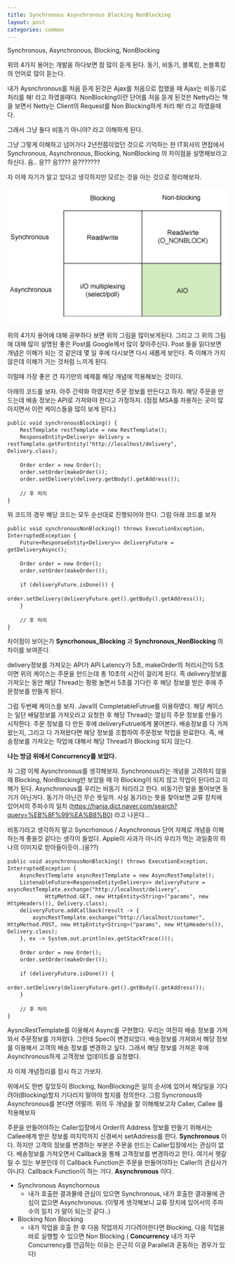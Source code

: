 ```yaml
---
title: Synchronous Asynchronous Blocking NonBlocking
layout: post
categories: common
---
```


Synchronous, Asynchronous, Blocking, NonBlocking

위의 4가지 용어는 개발을 하다보면 참 많이 듣게 된다. 
동기, 비동기, 블록킹, 논블록킹의 언어로 많이 듣는다. 

내가 Aysnchronous를 처음 듣게 된것은 Ajax를 처음으로 접했을 때 Ajax는 비동기로 처리를 해! 라고 하였을때다.
NonBlocking이란 단어를 처음 듣게 된것은 Netty라는 책을 보면서 Netty는 Client의 Request를 Non Blocking하게 처리 해! 라고 하였을때다.

그래서 그냥 둘다 비동기 아니야? 라고 이해하게 된다. 

그냥 그렇게 이해하고 넘어가다 2년전쯤이었던 것으로 기억하는 한 IT회사의 면접에서 
Synchronous, Asynchronous, Blocking, NonBlocking 의 차이점을 설명해보라고 하신다. 
음.. 응?? 응???? 응???????

자 이제 자기가 알고 있다고 생각하지만 모르는 것을 아는 것으로 정리해보자.

![asyncsyncblockingnonblocking](/assets/img/syncasyncblockingnonblocking/asyncsyncblockingnonblocking.png)

위의 4가지 용어에 대해 공부하다 보면 위의 그림을 많이보게된다. 그리고 그 위의 그림에 대해 많이 설명된 좋은 Post를 Google께서 많이 찾아주신다. Post 들을 읽다보면 개념은 이해가 되는 것 같은데 몇 일 후에 다시보면 다시 새롭게 보인다. 즉 이해가 가지 않은데 이해가 가는 것처럼 느끼게 된다.

이럴때 가장 좋은 건 자기만의 예제를 해당 개념에 적용해보는 것이다. 

아래의 코드를 보자. 아주 간략화 하였지만 주문 정보를 만든다고 하자. 해당 주문을 만드는데 배송 정보는 API로 가져와야 한다고 가정하자. (점점 MSA를 차용하는 곳이 많아지면서 이런 케이스들을 많이 보게 된다.)

```
public void synchronousBlocking() {
    RestTemplate restTemplate = new RestTemplate();
    ResponseEntity<Delivery> delivery = restTemplate.getForEntity("http://localhost/delivery", Delivery.class);

    Order order = new Order();
    order.setOrder(makeOrder());
    order.setDelivery(delivery.getBody().getAddress());

    // 후 처리
}
```

위 코드의 경우 해당 코드는 모두 순선대로 진행되어야 한다.  그럼 아래 코드를 보자

```
public void synchronousNonBlocking() throws ExecutionException, InterruptedException {
    Future<ResponseEntity<Delivery>> deliveryFuture = getDeliveryAsync();

    Order order = new Order();
    order.setOrder(makeOrder());

    if (deliveryFuture.isDone()) {
        order.setDelivery(deliveryFuture.get().getBody().getAddress());
    }

    // 후 처리
}
```

차이점이 보이는가 **Syncrhonous_Blocking** 과 **Synchronous_NonBlocking** 의 차이를 보여준다. 

delivery정보를 가져오는 API가 API Latency가 5초, makeOrder의 처리시간이 5초이면 위의 케이스는 주문을 만드는데 총 10초의 시간이 걸리게 된다. 
즉 delivery정보를 가져오는 동안 해당 Thread는 펑펑 놀면서 5초를 기다린 후 해당 정보를 받은 후에 주문정보를 만들게 된다.

그럼 두번째 케이스를 보자. Java의 CompletableFutrue를 이용하였다. 해당 케이스는 일단 배달정보를 가져오라고 요청한 후 해당 Thread는 열심히 주문 정보를 만들기 시작한다. 주문 정보를 다 만든 후에 deliveryFutrue에게 물어본다. 배송정보를 다 가져왔는지, 그리고 다 가져왔다면 해당 정보를 조합하여 주문정보 작업을 완료한다. 즉, 배송정보를 가져오는 작업에 대해서 해당 Thread가 Blocking 되지 않는다.

**나는 방금 위에서 Concurrency를 보았다.**

자 그럼 이제 Aysnchronous를 생각해보자. Synchronous라는 개념을 고려하지 않을때 Blocking, NonBlocking만 보았을 때 아 Blocking이 되지 않고 작업이 된다라고 이해가 된다. Asynchronous를 우리는 비동기 처리라고 한다. 비동기란 말을 풀어보면 동기가 아닌거다. 동기가 아닌건 무슨 뜻일까. 사실 동기라는 뜻을 찾아보면 교류 장치에 있어서의 주파수의 일치 (https://hanja.dict.naver.com/search?query=%EB%8F%99%EA%B8%B0) 라고 나온다...

비동기라고 생각하지 말고 Syncrhonous / Asynchronous 단어 자체로 개념을 이해하는게 좋을것 같다는 생각이 들었다. Apple이 사과가 아니라 우리가 먹는 과일중의 하나의 이미지로 받아들이듯이..(웅??)

```
public void asynchronousNonBlocking() throws ExecutionException, InterruptedException {
    AsyncRestTemplate asyncRestTemplate = new AsyncRestTemplate();
    ListenableFuture<ResponseEntity<Delivery>> deliveryFuture = asyncRestTemplate.exchange("http://localhost/delivery",
            HttpMethod.GET, new HttpEntity<String>("params", new HttpHeaders()), Delivery.class);
    deliveryFuture.addCallback(result -> {
        asyncRestTemplate.exchange("http://localhost/customer", HttpMethod.POST, new HttpEntity<String>("params", new HttpHeaders()), Delivery.class);
    }, ex -> System.out.println(ex.getStackTrace()));

    Order order = new Order();
    order.setOrder(makeOrder());

    if (deliveryFuture.isDone()) {
        order.setDelivery(deliveryFuture.get().getBody().getAddress());
    }

    // 후 처리
}
```

AysncRestTemplate를 이용해서 Async를 구현했다. 우리는 여전히 배송 정보를 가져와서 주문정보를 가져왔다. 그런데 Spec이 변경되었다. 배송정보를 가져와서 해당 정보를 이용해서 고객의 배송 정보를 변경하고 싶다. 그래서 해당 정보를 가져온 후에 Asynchronous하게 고객정보 업데이트를 요청했다. 

자 이제 개념정리를 잠시 하고 가보자. 

위에서도 한번 짚었듯이 Blocking, NonBlocking은 일의 순서에 있어서 해당일을 기다려야(Blocking)할지 기다리지 말아야 할지를 정의한다. 그럼 Syncronous와 Asynchronous를 본다면 어떨까. 위의 두 개념을 잘 이해해보고자 Caller, Callee 를 적용해보자 

주문을 만들어야하는 Caller입장에서 Order의 Address 정보를 만들기 위해서는 Callee에게 받은 정보를 마지막까지 신경써서 setAddress를 한다. **Synchronous** 이다.   하지만 고객의 정보를 변경하는 부분은 주문을 만드는 Caller입장에서는 관심이 없다. 배송정보를 가져오면서 Callback을 통해 고객정보를 변경하라고 한다. 여기서 헷갈릴 수 있는 부분인데 이 Callback Function은 주문을 만들어야하는 Caller의 관심사가 아니다. Callback Function이 하는 거다. **Asynchronous** 이다.

* Synchronous Asynchornous
	* 내가 호출한 결과물에 관심이 있으면 Synchronous, 내가 호출한 결과물에 관심이 없으면 Asynchronous. (이렇게 생각해보니 교류 장치에 있어서의 주파수의 일치 가 말이 되는것 같다..)
* Blocking Non Blocking
	* 내가 작업을 호출 한 후 다음 작업까지 기다려야한다면 Blocking, 다음 작업을 바로 실행할 수 있으면 Non Blocking ( **Concurrency** 내가 자꾸 Concurrency를 언급하는 이유는 은근히 이걸 Parallel과 혼동하는 경우가 있다)